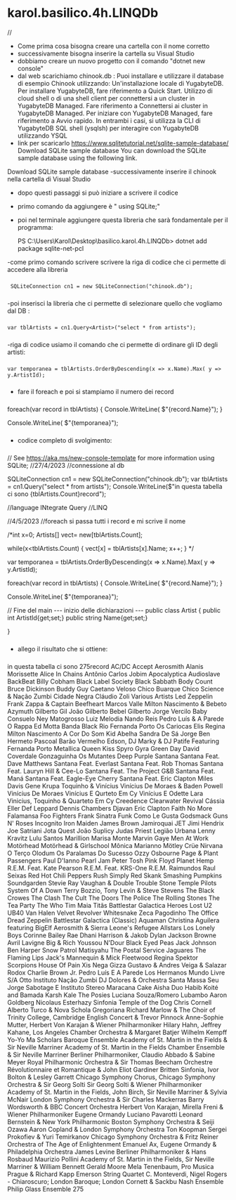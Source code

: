 # karol.basilico.4h.LINQDb
//
- Come prima cosa bisogna creare una cartella con il nome corretto
- successivamente bisogna inserire la cartella su Visual Studio
- dobbiamo creare un nuovo progetto con il comando "dotnet new console"
- dal web scarichiamo chinook.db :
 Puoi installare e utilizzare il database di esempio Chinook utilizzando:
 Un'installazione locale di YugabyteDB.
 Per installare YugabyteDB, fare riferimento a Quick Start.
 Utilizzo di cloud shell o di una shell client per connettersi a un cluster in YugabyteDB Managed.
 Fare riferimento a Connettersi ai cluster in YugabyteDB Managed.
 Per   iniziare con YugabyteDB Managed, fare riferimento a Avvio rapido.
 In entrambi i casi, si utilizza la CLI di YugabyteDB SQL shell (ysqlsh) per interagire con YugabyteDB utilizzando YSQL 
- link per scaricarlo https://www.sqlitetutorial.net/sqlite-sample-database/
Download SQLite sample database
You can download the SQLite sample database using the following link.

Download SQLite sample database
-successivamente inserire il chinook nella cartella di Visual Studio
- dopo questi passaggi si può iniziare a scrivere il codice
- primo comando da aggiungere è " using SQLite;"
- poi nel terminale aggiungere questa libreria che sarà fondamentale per il programma:

  PS C:\Users\Karol\Desktop\basilico.karol.4h.LINQDb> dotnet add package sqlite-net-pcl
  
-come primo comando scrivere scrivere la riga di codice che ci permette di accedere alla libreria
###  
     SQLiteConnection cn1 = new SQLiteConnection("chinook.db");
###    
-poi inserisci la libreria che ci permette di selezionare quello che vogliamo dal DB :
###   
    var tblArtists = cn1.Query<Artist>("select * from artists");
###   
-riga di codice usiamo il comando che ci permette di ordinare gli ID degli artisti:
 ###
    var temporanea = tblArtists.OrderByDescending(x => x.Name).Max( y => y.ArtistId);
 ### 
-  fare il foreach e poi si stampiamo il numero dei record
 ###
   foreach(var record in tblArtists)
  {
      Console.WriteLine( $"{record.Name}");
  }

  Console.WriteLine( $"{temporanea}");
 ###
- codice completo di svolgimento:
 ###
   // See https://aka.ms/new-console-template for more information
    using SQLite;
  //27/4/2023
  //connessione al db


  SQLiteConnection cn1 = new SQLiteConnection("chinook.db");
  var tblArtists = cn1.Query<Artist>("select * from artists");
  Console.WriteLine($"in questa tabella ci sono {tblArtists.Count}record");


  //language INtegrate Query
  //LINQ

  //4/5/2023
  //foreach si passa tutti i record e mi scrive il nome

  /*int x=0;
  Artists[] vect= new[tblArtists.Count];


  while(x<tblArtists.Count)
  {
      vect[x] = tblArtists[x].Name;
      x++;
  }
  */

  var temporanea = tblArtists.OrderByDescending(x => x.Name).Max( y => y.ArtistId);

  foreach(var record in tblArtists)
  {
       Console.WriteLine( $"{record.Name}");
  }

  Console.WriteLine( $"{temporanea}");


  // Fine del main --- inizio delle dichiarazioni ---
  public class Artist
   {
      public int ArtistId{get;set;}
       public string Name{get;set;}

  }
###
 
- allego il risultato che si ottiene:
 ###
 in questa tabella ci sono 275record
AC/DC
Accept
Aerosmith
Alanis Morissette
Alice In Chains
Antônio Carlos Jobim
Apocalyptica
Audioslave
BackBeat
Billy Cobham
Black Label Society
Black Sabbath
Body Count
Bruce Dickinson
Buddy Guy
Caetano Veloso
Chico Buarque
Chico Science & Nação Zumbi
Cidade Negra
Cláudio Zoli
Various Artists
Led Zeppelin
Frank Zappa & Captain Beefheart
Marcos Valle
Milton Nascimento & Bebeto
Azymuth
Gilberto Gil
João Gilberto
Bebel Gilberto
Jorge Vercilo
Baby Consuelo
Ney Matogrosso
Luiz Melodia
Nando Reis
Pedro Luís & A Parede
O Rappa
Ed Motta
Banda Black Rio
Fernanda Porto
Os Cariocas
Elis Regina
Milton Nascimento
A Cor Do Som
Kid Abelha
Sandra De Sá
Jorge Ben
Hermeto Pascoal
Barão Vermelho
Edson, DJ Marky & DJ Patife Featuring Fernanda Porto
Metallica
Queen
Kiss
Spyro Gyra
Green Day
David Coverdale
Gonzaguinha
Os Mutantes
Deep Purple
Santana
Santana Feat. Dave Matthews
Santana Feat. Everlast
Santana Feat. Rob Thomas
Santana Feat. Lauryn Hill & Cee-Lo
Santana Feat. The Project G&B
Santana Feat. Maná
Santana Feat. Eagle-Eye Cherry
Santana Feat. Eric Clapton
Miles Davis
Gene Krupa
Toquinho & Vinícius
Vinícius De Moraes & Baden Powell
Vinícius De Moraes
Vinícius E Qurteto Em Cy
Vinícius E Odette Lara
Vinicius, Toquinho & Quarteto Em Cy
Creedence Clearwater Revival
Cássia Eller
Def Leppard
Dennis Chambers
Djavan
Eric Clapton
Faith No More
Falamansa
Foo Fighters
Frank Sinatra
Funk Como Le Gusta
Godsmack
Guns N' Roses
Incognito
Iron Maiden
James Brown
Jamiroquai
JET
Jimi Hendrix
Joe Satriani
Jota Quest
João Suplicy
Judas Priest
Legião Urbana
Lenny Kravitz
Lulu Santos
Marillion
Marisa Monte
Marvin Gaye
Men At Work
Motörhead
Motörhead & Girlschool
Mônica Marianno
Mötley Crüe
Nirvana
O Terço
Olodum
Os Paralamas Do Sucesso
Ozzy Osbourne
Page & Plant
Passengers
Paul D'Ianno
Pearl Jam
Peter Tosh
Pink Floyd
Planet Hemp
R.E.M. Feat. Kate Pearson
R.E.M. Feat. KRS-One
R.E.M.
Raimundos
Raul Seixas
Red Hot Chili Peppers
Rush
Simply Red
Skank
Smashing Pumpkins
Soundgarden
Stevie Ray Vaughan & Double Trouble
Stone Temple Pilots
System Of A Down
Terry Bozzio, Tony Levin & Steve Stevens
The Black Crowes
The Clash
The Cult
The Doors
The Police
The Rolling Stones
The Tea Party
The Who
Tim Maia
Titãs
Battlestar Galactica
Heroes
Lost
U2
UB40
Van Halen
Velvet Revolver
Whitesnake
Zeca Pagodinho
The Office
Dread Zeppelin
Battlestar Galactica (Classic)
Aquaman
Christina Aguilera featuring BigElf
Aerosmith & Sierra Leone's Refugee Allstars
Los Lonely Boys
Corinne Bailey Rae
Dhani Harrison & Jakob Dylan
Jackson Browne
Avril Lavigne
Big & Rich
Youssou N'Dour
Black Eyed Peas
Jack Johnson
Ben Harper
Snow Patrol
Matisyahu
The Postal Service
Jaguares
The Flaming Lips
Jack's Mannequin & Mick Fleetwood
Regina Spektor
Scorpions
House Of Pain
Xis
Nega Gizza
Gustavo & Andres Veiga & Salazar
Rodox
Charlie Brown Jr.
Pedro Luís E A Parede
Los Hermanos
Mundo Livre S/A
Otto
Instituto
Nação Zumbi
DJ Dolores & Orchestra Santa Massa
Seu Jorge
Sabotage E Instituto
Stereo Maracana
Cake
Aisha Duo
Habib Koité and Bamada
Karsh Kale
The Posies
Luciana Souza/Romero Lubambo
Aaron Goldberg
Nicolaus Esterhazy Sinfonia
Temple of the Dog
Chris Cornell
Alberto Turco & Nova Schola Gregoriana
Richard Marlow & The Choir of Trinity College, Cambridge
English Concert & Trevor Pinnock
Anne-Sophie Mutter, Herbert Von Karajan & Wiener Philharmoniker
Hilary Hahn, Jeffrey Kahane, Los Angeles Chamber Orchestra & Margaret Batjer
Wilhelm Kempff
Yo-Yo Ma
Scholars Baroque Ensemble
Academy of St. Martin in the Fields & Sir Neville Marriner
Academy of St. Martin in the Fields Chamber Ensemble & Sir Neville Marriner
Berliner Philharmoniker, Claudio Abbado & Sabine Meyer
Royal Philharmonic Orchestra & Sir Thomas Beecham
Orchestre Révolutionnaire et Romantique & John Eliot Gardiner
Britten Sinfonia, Ivor Bolton & Lesley Garrett
Chicago Symphony Chorus, Chicago Symphony Orchestra & Sir Georg Solti
Sir Georg Solti & Wiener Philharmoniker
Academy of St. Martin in the Fields, John Birch, Sir Neville Marriner & Sylvia McNair
London Symphony Orchestra & Sir Charles Mackerras
Barry Wordsworth & BBC Concert Orchestra
Herbert Von Karajan, Mirella Freni & Wiener Philharmoniker
Eugene Ormandy
Luciano Pavarotti
Leonard Bernstein & New York Philharmonic
Boston Symphony Orchestra & Seiji Ozawa
Aaron Copland & London Symphony Orchestra
Ton Koopman
Sergei Prokofiev & Yuri Temirkanov
Chicago Symphony Orchestra & Fritz Reiner
Orchestra of The Age of Enlightenment
Emanuel Ax, Eugene Ormandy & Philadelphia Orchestra
James Levine
Berliner Philharmoniker & Hans Rosbaud
Maurizio Pollini
Academy of St. Martin in the Fields, Sir Neville Marriner & William Bennett
Gerald Moore
Mela Tenenbaum, Pro Musica Prague & Richard Kapp
Emerson String Quartet
C. Monteverdi, Nigel Rogers - Chiaroscuro; London Baroque; London Cornett & Sackbu
Nash Ensemble
Philip Glass Ensemble
275
 ###
 
 
